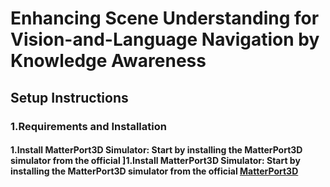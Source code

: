 Enhancing Scene Understanding for Vision-and-Language Navigation by Knowledge Awareness
=

Setup Instructions
-
### 1.Requirements and Installation
####   1.Install MatterPort3D Simulator: Start by installing the MatterPort3D simulator from the official ]1.Install MatterPort3D Simulator: Start by installing the MatterPort3D simulator from the official [MatterPort3D](https://github.com/peteanderson80/Matterport3DSimulator)
